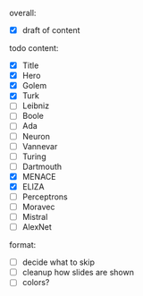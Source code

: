 overall:
- [x] draft of content

todo content:
- [x] Title
- [x] Hero
- [x] Golem
- [x] Turk
- [ ] Leibniz
- [ ] Boole
- [ ] Ada
- [ ] Neuron
- [ ] Vannevar
- [ ] Turing
- [ ] Dartmouth
- [x] MENACE
- [x] ELIZA
- [ ] Perceptrons
- [ ] Moravec
- [ ] Mistral
- [ ] AlexNet

format:
- [ ] decide what to skip
- [ ] cleanup how slides are shown
- [ ] colors?
